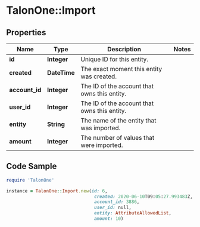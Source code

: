 # TalonOne::Import

## Properties

Name | Type | Description | Notes
------------ | ------------- | ------------- | -------------
**id** | **Integer** | Unique ID for this entity. | 
**created** | **DateTime** | The exact moment this entity was created. | 
**account_id** | **Integer** | The ID of the account that owns this entity. | 
**user_id** | **Integer** | The ID of the account that owns this entity. | 
**entity** | **String** | The name of the entity that was imported.  | 
**amount** | **Integer** | The number of values that were imported. | 

## Code Sample

```ruby
require 'TalonOne'

instance = TalonOne::Import.new(id: 6,
                                 created: 2020-06-10T09:05:27.993483Z,
                                 account_id: 3886,
                                 user_id: null,
                                 entity: AttributeAllowedList,
                                 amount: 10)
```


